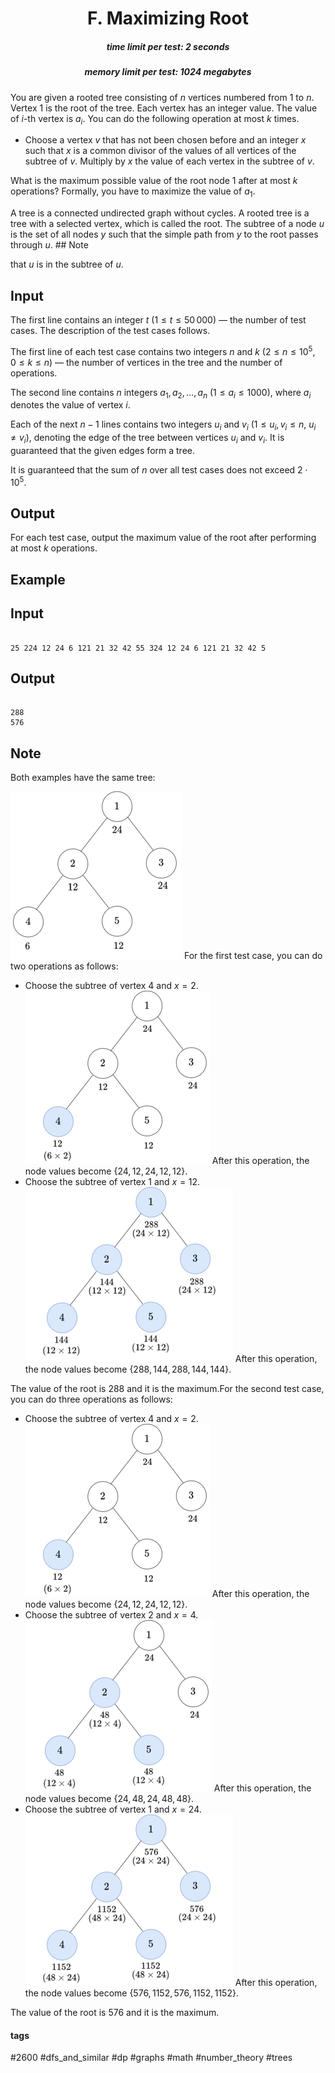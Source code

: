 <h1 style='text-align: center;'> F. Maximizing Root</h1>

<h5 style='text-align: center;'>time limit per test: 2 seconds</h5>
<h5 style='text-align: center;'>memory limit per test: 1024 megabytes</h5>

You are given a rooted tree consisting of $n$ vertices numbered from $1$ to $n$. Vertex $1$ is the root of the tree. Each vertex has an integer value. The value of $i$-th vertex is $a_i$. You can do the following operation at most $k$ times.

* Choose a vertex $v$ that has not been chosen before and an integer $x$ such that $x$ is a common divisor of the values of all vertices of the subtree of $v$. Multiply by $x$ the value of each vertex in the subtree of $v$.

What is the maximum possible value of the root node $1$ after at most $k$ operations? Formally, you have to maximize the value of $a_1$.

A tree is a connected undirected graph without cycles. A rooted tree is a tree with a selected vertex, which is called the root. The subtree of a node $u$ is the set of all nodes $y$ such that the simple path from $y$ to the root passes through $u$. ## Note

 that $u$ is in the subtree of $u$.

## Input

The first line contains an integer $t$ ($1 \leq t \leq 50\,000$) — the number of test cases. The description of the test cases follows.

The first line of each test case contains two integers $n$ and $k$ ($2 \leq n \leq 10^5$, $0 \leq k \leq n$) — the number of vertices in the tree and the number of operations.

The second line contains $n$ integers $a_1, a_2, \ldots, a_n$ ($1 \leq a_i \leq 1000$), where $a_i$ denotes the value of vertex $i$.

Each of the next $n - 1$ lines contains two integers $u_i$ and $v_i$ ($1 \leq u_i, v_i \leq n$, $u_i \neq v_i$), denoting the edge of the tree between vertices $u_i$ and $v_i$. It is guaranteed that the given edges form a tree.

It is guaranteed that the sum of $n$ over all test cases does not exceed $2 \cdot 10^5$.

## Output

For each test case, output the maximum value of the root after performing at most $k$ operations.

## Example

## Input


```

25 224 12 24 6 121 21 32 42 55 324 12 24 6 121 21 32 42 5
```
## Output


```

288
576

```
## Note

Both examples have the same tree:

 ![](images/314127a088074bcb89b38bfb12a626ec91a17984.png) For the first test case, you can do two operations as follows: 

* Choose the subtree of vertex $4$ and $x = 2$.  ![](images/1f359172ab1fc556be5a823b983d1f9074e40472.png)  After this operation, the node values become $\{24, 12, 24, 12, 12\}.$
* Choose the subtree of vertex $1$ and $x = 12$.  ![](images/e59511c1f4b8f0bdede9da86d4dbd1583a124c1f.png)  After this operation, the node values become $\{288, 144, 288, 144, 144\}.$

 The value of the root is $288$ and it is the maximum.For the second test case, you can do three operations as follows: 

* Choose the subtree of vertex $4$ and $x = 2$.  ![](images/1f359172ab1fc556be5a823b983d1f9074e40472.png)  After this operation, the node values become $\{24, 12, 24, 12, 12\}.$
* Choose the subtree of vertex $2$ and $x = 4$.  ![](images/a70e4843439b1c4bab5b996d10454061afd0441a.png)  After this operation, the node values become $\{24, 48, 24, 48, 48\}.$
* Choose the subtree of vertex $1$ and $x = 24$.  ![](images/b2d6a5d808bb9f041f18f5578fbe2b7a2cc2bcd2.png)  After this operation, the node values become $\{576, 1152, 576, 1152, 1152\}.$

 The value of the root is $576$ and it is the maximum.

#### tags 

#2600 #dfs_and_similar #dp #graphs #math #number_theory #trees 
